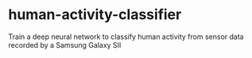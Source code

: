 # human-activity-classifier
Train a deep neural network to classify human activity from sensor data recorded by a Samsung Galaxy SII
